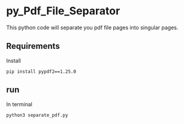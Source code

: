 # py_Pdf_File_Separator

This python code will separate you pdf file pages into singular pages.

## Requirements

Install

```
pip install pypdf2==1.25.0

```

## run

In terminal 

```
python3 separate_pdf.py

```
